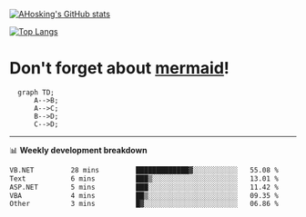 [![AHosking's GitHub stats](https://github-readme-stats.vercel.app/api?username=ahosking&count_private=true&show_icons=true&theme=onedark&hide_rank=true&include_all_commits=true)](https://github.com/ahosking)

[![Top Langs](https://github-readme-stats.vercel.app/api/top-langs/?username=ahosking&layout=compact&theme=onedark)](https://github.com/ahosking)


# Don't forget about [mermaid](https://github.blog/2022-02-14-include-diagrams-markdown-files-mermaid/)!

```mermaid
  graph TD;
      A-->B;
      A-->C;
      B-->D;
      C-->D;
```
-------

📊 **Weekly development breakdown**

<!--START_SECTION:waka-->

```txt
VB.NET         28 mins         █████████████▓░░░░░░░░░░░   55.08 %
Text           6 mins          ███▒░░░░░░░░░░░░░░░░░░░░░   13.01 %
ASP.NET        5 mins          ███░░░░░░░░░░░░░░░░░░░░░░   11.42 %
VBA            4 mins          ██▒░░░░░░░░░░░░░░░░░░░░░░   09.35 %
Other          3 mins          █▓░░░░░░░░░░░░░░░░░░░░░░░   06.86 %
```

<!--END_SECTION:waka-->
